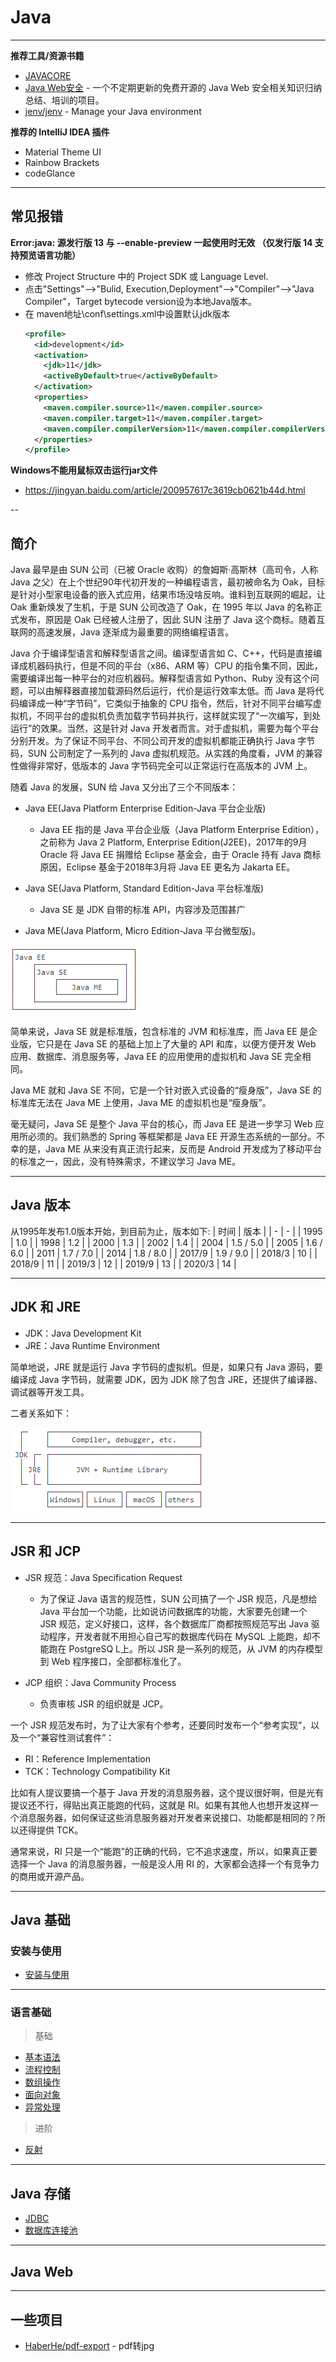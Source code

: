 # Java

---

**推荐工具/资源书籍**
- [JAVACORE](https://dunwu.github.io/javacore/)
- [Java Web安全](https://javasec.org/) - 一个不定期更新的免费开源的 Java Web 安全相关知识归纳总结、培训的项目。
- [jenv/jenv](https://github.com/jenv/jenv) - Manage your Java environment

**推荐的 IntelliJ IDEA 插件**
- Material Theme UI
- Rainbow Brackets
- codeGlance

---

## 常见报错

**Error:java: 源发行版 13 与 --enable-preview 一起使用时无效   （仅发行版 14 支持预览语言功能）**
* 修改 Project Structure 中的 Project SDK 或 Language Level.
* 点击"Settings"-->"Bulid, Execution,Deployment"-->"Compiler"-->"Java Compiler"，Target bytecode version设为本地Java版本。
* 在 maven地址\conf\settings.xml中设置默认jdk版本
    ```xml
    <profile>
      <id>development</id>
      <activation>
        <jdk>11</jdk>
        <activeByDefault>true</activeByDefault>
      </activation>
      <properties>
        <maven.compiler.source>11</maven.compiler.source>
        <maven.compiler.target>11</maven.compiler.target>
        <maven.compiler.compilerVersion>11</maven.compiler.compilerVersion>
      </properties>
    </profile>
    ```

**Windows不能用鼠标双击运行jar文件**
* https://jingyan.baidu.com/article/200957617c3619cb0621b44d.html

--

## 简介

Java 最早是由 SUN 公司（已被 Oracle 收购）的詹姆斯·高斯林（高司令，人称 Java 之父）在上个世纪90年代初开发的一种编程语言，最初被命名为 Oak，目标是针对小型家电设备的嵌入式应用，结果市场没啥反响。谁料到互联网的崛起，让 Oak 重新焕发了生机，于是 SUN 公司改造了 Oak，在 1995 年以 Java 的名称正式发布，原因是 Oak 已经被人注册了，因此 SUN 注册了 Java 这个商标。随着互联网的高速发展，Java 逐渐成为最重要的网络编程语言。

Java 介于编译型语言和解释型语言之间。编译型语言如 C、C++，代码是直接编译成机器码执行，但是不同的平台（x86、ARM 等）CPU 的指令集不同，因此，需要编译出每一种平台的对应机器码。解释型语言如 Python、Ruby 没有这个问题，可以由解释器直接加载源码然后运行，代价是运行效率太低。而 Java 是将代码编译成一种“字节码”，它类似于抽象的 CPU 指令，然后，针对不同平台编写虚拟机，不同平台的虚拟机负责加载字节码并执行，这样就实现了“一次编写，到处运行”的效果。当然，这是针对 Java 开发者而言。对于虚拟机，需要为每个平台分别开发。为了保证不同平台、不同公司开发的虚拟机都能正确执行 Java 字节码，SUN 公司制定了一系列的 Java 虚拟机规范。从实践的角度看，JVM 的兼容性做得非常好，低版本的 Java 字节码完全可以正常运行在高版本的 JVM 上。

随着 Java 的发展，SUN 给 Java 又分出了三个不同版本：
- Java EE(Java Platform Enterprise Edition-Java 平台企业版)
    - Java EE 指的是 Java 平台企业版（Java Platform Enterprise Edition），之前称为 Java 2 Platform, Enterprise Edition(J2EE)，2017年的9月 Oracle 将 Java EE 捐赠给 Eclipse 基金会，由于 Oracle 持有 Java 商标原因，Eclipse 基金于2018年3月将 Java EE 更名为 Jakarta EE。

- Java SE(Java Platform, Standard Edition-Java 平台标准版)
    - Java SE 是 JDK 自带的标准 API，内容涉及范围甚广

- Java ME(Java Platform, Micro Edition-Java 平台微型版)。

![](../../../assets/img/Develop/Java/1.png)

简单来说，Java SE 就是标准版，包含标准的 JVM 和标准库，而 Java EE 是企业版，它只是在 Java SE 的基础上加上了大量的 API 和库，以便方便开发 Web 应用、数据库、消息服务等，Java EE 的应用使用的虚拟机和 Java SE 完全相同。

Java ME 就和 Java SE 不同，它是一个针对嵌入式设备的“瘦身版”，Java SE 的标准库无法在 Java ME 上使用，Java ME 的虚拟机也是“瘦身版”。

毫无疑问，Java SE 是整个 Java 平台的核心，而 Java EE 是进一步学习 Web 应用所必须的。我们熟悉的 Spring 等框架都是 Java EE 开源生态系统的一部分。不幸的是，Java ME 从来没有真正流行起来，反而是 Android 开发成为了移动平台的标准之一，因此，没有特殊需求，不建议学习 Java ME。

---

## Java 版本

从1995年发布1.0版本开始，到目前为止，版本如下:
| 时间	    | 版本 |
| - | - |
| 1995	    | 1.0 |
| 1998	    | 1.2 |
| 2000	    | 1.3 |
| 2002	    | 1.4 |
| 2004	    | 1.5 / 5.0 |
| 2005	    | 1.6 / 6.0 |
| 2011	    | 1.7 / 7.0 |
| 2014	    | 1.8 / 8.0 |
| 2017/9	| 1.9 / 9.0 |
| 2018/3	| 10 |
| 2018/9	| 11 |
| 2019/3	| 12 |
| 2019/9	| 13 |
| 2020/3	| 14 |

---

## JDK 和 JRE

- JDK：Java Development Kit
- JRE：Java Runtime Environment

简单地说，JRE 就是运行 Java 字节码的虚拟机。但是，如果只有 Java 源码，要编译成 Java 字节码，就需要 JDK，因为 JDK 除了包含 JRE，还提供了编译器、调试器等开发工具。

二者关系如下：

![](../../../assets/img/Develop/Java/2.png)

---

## JSR 和 JCP

- JSR 规范：Java Specification Request
    - 为了保证 Java 语言的规范性，SUN 公司搞了一个 JSR 规范，凡是想给 Java 平台加一个功能，比如说访问数据库的功能，大家要先创建一个 JSR 规范，定义好接口，这样，各个数据库厂商都按照规范写出 Java 驱动程序，开发者就不用担心自己写的数据库代码在 MySQL 上能跑，却不能跑在 PostgreSQ L上。所以 JSR 是一系列的规范，从 JVM 的内存模型到 Web 程序接口，全部都标准化了。

- JCP 组织：Java Community Process
    - 负责审核 JSR 的组织就是 JCP。


一个 JSR 规范发布时，为了让大家有个参考，还要同时发布一个“参考实现”，以及一个“兼容性测试套件”：
- RI：Reference Implementation
- TCK：Technology Compatibility Kit

比如有人提议要搞一个基于 Java 开发的消息服务器，这个提议很好啊，但是光有提议还不行，得贴出真正能跑的代码，这就是 RI。如果有其他人也想开发这样一个消息服务器，如何保证这些消息服务器对开发者来说接口、功能都是相同的？所以还得提供 TCK。

通常来说，RI 只是一个“能跑”的正确的代码，它不追求速度，所以，如果真正要选择一个 Java 的消息服务器，一般是没人用 RI 的，大家都会选择一个有竞争力的商用或开源产品。

---

## Java 基础

### 安装与使用

- [安装与使用](./笔记/安装与使用.md)

---

### 语言基础

> 基础
* [基本语法](./基础/基本语法.md)
* [流程控制](./基础/流程控制.md)
* [数组操作](./基础/数组操作.md)
* [面向对象](./基础/面向对象.md)
* [异常处理](./基础/异常处理.md)

> 进阶
* [反射](./基础/反射.md)

---

## Java 存储

* [JDBC](./存储/JDBC.md)
* [数据库连接池](./存储/数据库连接池.md)

---

## Java Web




---

## 一些项目

- [HaberHe/pdf-export](https://github.com/HaberHe/pdf-export) - pdf转jpg
